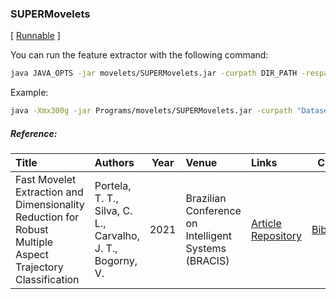 ### SUPERMovelets

\[ [Runnable](https://github.com/ttportela/automatize/blob/main/jarfiles/SUPERMovelets.jar?raw=true) \]

You can run the feature extractor with the following command:
```Bash
java JAVA_OPTS -jar movelets/SUPERMovelets.jar -curpath DIR_PATH -respath RESULTS_DIR_PATH -descfile DATA_DIR_PATH/DESCRIPTOR_FILE.json -nt NUMBER_OF_THREADS -ed true -ms MIN_SUBTRAJ_SIZE -Ms MAX_SUBTRAJ_SIZE -cache true -output discrete -samples 1 -sampleSize 0.5 -medium "none" -output "discrete" -lowm "false" 
```

Example:
```Bash
java -Xmx300g -jar Programs/movelets/SUPERMovelets.jar -curpath "Datasets/Foursquare_nyc/run1" -respath "Results/Foursquare_nyc/run1/SUPERMovelets" -descfile "Datasets/DESCRIPTORS/RawTraj_spatial.json" -nt 8 -ed true -ms 1 -Ms -3 -cache true -output discrete -samples 1 -sampleSize 0.5 -medium "none" -output "discrete" -lowm "false" 
```


##### Reference:

| Title | Authors | Year | Venue | Links | Cite |
|:------|:--------|------|:------|:------|:----:|
| Fast Movelet Extraction and Dimensionality Reduction for Robust Multiple Aspect Trajectory Classification | Portela, T. T., Silva, C. L., Carvalho, J. T., Bogorny, V. | 2021 | Brazilian Conference on Intelligent Systems (BRACIS) |  [Article](https://doi.org/10.1007/978-3-030-91702-9_31) [Repository](https://github.com/bigdata-ufsc/MASTERMovelets) | [BibTex](https://github.com/bigdata-ufsc/research-summary/blob/master/resources/bibtex/Portela2021supermovelets.bib) |